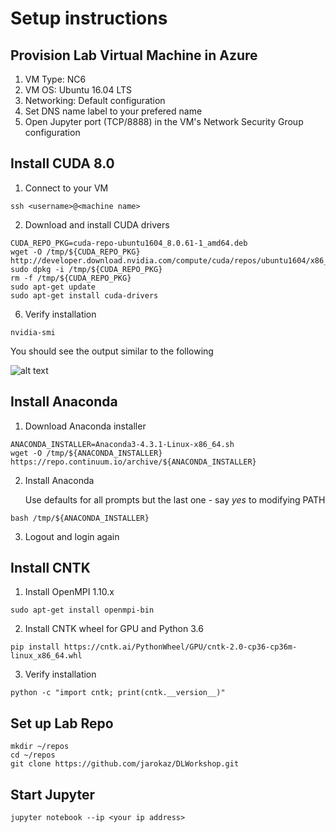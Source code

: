 # Setup instructions
## Provision Lab Virtual Machine in Azure
1. VM Type: NC6  
2. VM OS: Ubuntu 16.04 LTS
3. Networking: Default configuration
4. Set DNS name label to your prefered name
5. Open Jupyter port (TCP/8888) in the VM's Network Security Group configuration
## Install CUDA 8.0
1. Connect to your VM
```
ssh <username>@<machine name>
```
2. Download and install CUDA drivers
```
CUDA_REPO_PKG=cuda-repo-ubuntu1604_8.0.61-1_amd64.deb
wget -O /tmp/${CUDA_REPO_PKG} http://developer.download.nvidia.com/compute/cuda/repos/ubuntu1604/x86_64/${CUDA_REPO_PKG} 
sudo dpkg -i /tmp/${CUDA_REPO_PKG}
rm -f /tmp/${CUDA_REPO_PKG}
sudo apt-get update
sudo apt-get install cuda-drivers
```
6. Verify installation
```
nvidia-smi
```
You should see the output similar to the following

![alt text](https://docs.microsoft.com/en-us/azure/virtual-machines/linux/media/n-series-driver-setup/smi.png)

## Install Anaconda
1. Download Anaconda installer
```
ANACONDA_INSTALLER=Anaconda3-4.3.1-Linux-x86_64.sh
wget -O /tmp/${ANACONDA_INSTALLER} https://repo.continuum.io/archive/${ANACONDA_INSTALLER}

```
2. Install Anaconda 
   
   Use defaults for all prompts but the last one - say *yes* to modifying PATH
```
bash /tmp/${ANACONDA_INSTALLER}
```

3. Logout and login again
   

## Install CNTK
1. Install OpenMPI 1.10.x
```
sudo apt-get install openmpi-bin
```
2. Install CNTK wheel for GPU and Python 3.6
```
pip install https://cntk.ai/PythonWheel/GPU/cntk-2.0-cp36-cp36m-linux_x86_64.whl
```
3. Verify installation
```
python -c "import cntk; print(cntk.__version__)"
```

## Set up Lab Repo
```
mkdir ~/repos
cd ~/repos
git clone https://github.com/jarokaz/DLWorkshop.git
```
## Start Jupyter
```
jupyter notebook --ip <your ip address>
```





